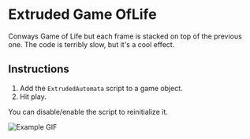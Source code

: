 # Extruded Game OfLife
Conways Game of Life but each frame is stacked on top of the previous one. The code is terribly slow, but it's a cool effect.

## Instructions
1. Add the `ExtrudedAutomata` script to a game object.
2. Hit play.

You can disable/enable the script to reinitialize it.

![Example GIF](https://imgur.com/G9b81Og.gif)
